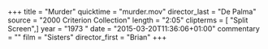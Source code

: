 +++
title = "Murder"
quicktime = "murder.mov"
director_last = "De Palma"
source = "2000 Criterion Collection"
length = "2:05"
clipterms = [ "Split Screen",]
year = "1973 "
date = "2015-03-20T11:36:06+01:00"
commentary = ""
film = "Sisters"
director_first = "Brian"
+++
